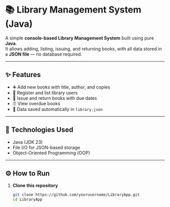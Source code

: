 # 📚 Library Management System (Java)

A simple **console-based Library Management System** built using pure **Java**.  
It allows adding, listing, issuing, and returning books, with all data stored in a **JSON file** — no database required.

---

## ✨ Features
- ➕ Add new books with title, author, and copies  
- 👥 Register and list library users  
- 📖 Issue and return books with due dates  
- ⏰ View overdue books  
- 💾 Data saved automatically in `library.json`

---

## 🧰 Technologies Used
- Java (JDK 23)
- File I/O for JSON-based storage  
- Object-Oriented Programming (OOP)

---

## ⚙️ How to Run

1. **Clone this repository**  
   ```bash
   git clone https://github.com/yourusername/LibraryApp.git
   cd LibraryApp
